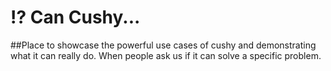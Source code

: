 # ⁉ Can Cushy...

\##Place to showcase the powerful use cases of cushy and demonstrating what it can really do. When people ask us if it can solve a specific problem.
